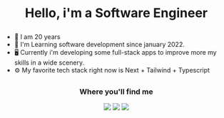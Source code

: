 <h1 align = center>
  
  <p >Hello, i'm a Software Engineer</p>
  
</h1>

- 🤖 I am 20 years
- 🔭 I'm Learning software development since january 2022.
- 🖥️ Currently i'm developing some full-stack apps to improve more my skills in a wide scenery.
- ⚙️ My favorite tech stack right now is Next + Tailwind + Typescript


## 
<div align="center">
  <h3 align="center">Where you'll find me</h3>
  <a href = "https://twitter.com/Yuri_Sampa"><img src=https://img.shields.io/badge/Twitter-1DA1F2?style=for-the-badge&logo=twitter&logoColor=white
   target="_blank"></a>
  <a href = "mailto:yurisamp123@gmail.com"><img src="https://img.shields.io/badge/-Gmail-%23333?style=for-the-badge&logo=gmail&logoColor=white" target="_blank"></a>
  <a href="https://www.linkedin.com/in/yurisamp/" target="_blank"><img src="https://img.shields.io/badge/-LinkedIn-%230077B5?style=for-the-badge&logo=linkedin&logoColor=white" target="_blank"></a> 
</div>
